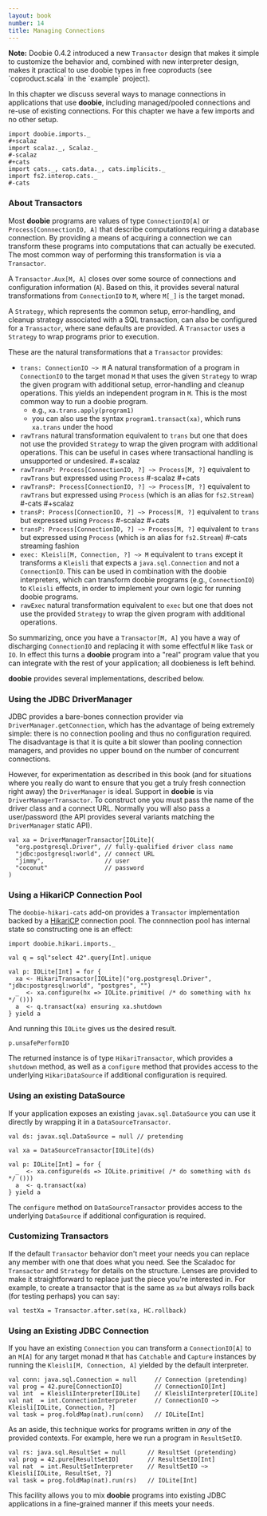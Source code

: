 ```yaml
---
layout: book
number: 14
title: Managing Connections
---
```


<div class="alert alert-warning" role="alert">
<b>Note:</b> Doobie 0.4.2 introduced a new <code>Transactor</code> design that makes it simple to customize the behavior and, combined with new interpreter design, makes it practical to use doobie types in free coproducts (see `coproduct.scala` in the `example` project).
</div>

In this chapter we discuss several ways to manage connections in applications that use **doobie**, including managed/pooled connections and re-use of existing connections. For this chapter we have a few imports and no other setup.

```tut:silent
import doobie.imports._
#+scalaz
import scalaz._, Scalaz._
#-scalaz
#+cats
import cats._, cats.data._, cats.implicits._
import fs2.interop.cats._
#-cats
```

### About Transactors

Most **doobie** programs are values of type `ConnectionIO[A]` or `Process[ConnnectionIO, A]` that describe computations requiring a database connection. By providing a means of acquiring a connection we can transform these programs into computations that can actually be executed. The most common way of performing this transformation is via a `Transactor`.

A `Transactor.Aux[M, A]` closes over some source of connections and configuration information (`A`). Based on this, it provides several natural transformations from `ConnectionIO` to `M`, where `M[_]` is the target monad.

A `Strategy`, which represents the common setup, error-handling, and cleanup strategy associated with a SQL transaction, can also be configured for a `Transactor`, where sane defaults are provided. A `Transactor` uses a `Strategy` to wrap programs prior to execution.

These are the natural transformations that a `Transactor` provides:

- `trans: ConnectionIO ~> M` A natural transformation of a program in `ConnectionIO` to the target monad `M` that uses the given `Strategy` to wrap the given program with additional setup, error-handling and cleanup operations. This yields an independent program in `M`. This is the most common way to run a doobie program.
  - e.g., `xa.trans.apply(program1)`
  - you can also use the syntax `program1.transact(xa)`, which runs `xa.trans` under the hood
- `rawTrans` natural transformation equivalent to `trans` but one that does not use the provided `Strategy` to wrap the given program with additional operations. This can be useful in cases where transactional handling is unsupported or undesired.
#+scalaz
- `rawTransP: Process[ConnectionIO, ?] ~> Process[M, ?]` equivalent to `rawTrans` but expressed using `Process`
#-scalaz
#+cats
- `rawTransP: Process[ConnectionIO, ?] ~> Process[M, ?]` equivalent to `rawTrans` but expressed using `Process` (which is an alias for `fs2.Stream`)
#-cats
#+scalaz
- `transP: Process[ConnectionIO, ?] ~> Process[M, ?]` equivalent to `trans` but expressed using `Process`
#-scalaz
#+cats
- `transP: Process[ConnectionIO, ?] ~> Process[M, ?]` equivalent to `trans` but expressed using `Process` (which is an alias for `fs2.Stream`)
#-cats
streaming fashion
- `exec: Kleisli[M, Connection, ?] ~> M` equivalent to `trans` except it transforms a `Kleisli` that expects a `java.sql.Connection` and not a `ConnectionIO`. This can be used in combination with the doobie interpreters, which can transform doobie programs (e.g., `ConnectionIO`) to `Kleisli` effects, in order to implement your own logic for running doobie programs.
- `rawExec` natural transformation equivalent to `exec` but one that does not use the provided `Strategy` to wrap the given program with additional operations.

So summarizing, once you have a `Transactor[M, A]` you have a way of discharging `ConnectionIO` and replacing it with some effectful `M` like `Task` or `IO`. In effect this turns a **doobie** program into a "real" program value that you can integrate with the rest of your application; all doobieness is left behind.

**doobie** provides several implementations, described below.

### Using the JDBC DriverManager

JDBC provides a bare-bones connection provider via `DriverManager.getConnection`, which has the advantage of being extremely simple: there is no connection pooling and thus no configuration required. The disadvantage is that it is quite a bit slower than pooling connection managers, and provides no upper bound on the number of concurrent connections.

However, for experimentation as described in this book (and for situations where you really do want to ensure that you get a truly fresh connection right away) the `DriverManager` is ideal. Support in **doobie** is via `DriverManagerTransactor`. To construct one you must pass the name of the driver
class and a connect URL. Normally you will also pass a user/password (the API provides several variants matching the `DriverManager` static API).

```tut:silent
val xa = DriverManagerTransactor[IOLite](
  "org.postgresql.Driver", // fully-qualified driver class name
  "jdbc:postgresql:world", // connect URL
  "jimmy",                 // user
  "coconut"                // password
)
```

### Using a HikariCP Connection Pool

The `doobie-hikari-cats` add-on provides a `Transactor` implementation backed by a [HikariCP](https://github.com/brettwooldridge/HikariCP) connection pool. The connnection pool has internal state so constructing one is an effect:

```tut:silent
import doobie.hikari.imports._

val q = sql"select 42".query[Int].unique

val p: IOLite[Int] = for {
  xa <- HikariTransactor[IOLite]("org.postgresql.Driver", "jdbc:postgresql:world", "postgres", "")
  _  <- xa.configure(hx => IOLite.primitive( /* do something with hx */ ()))
  a  <- q.transact(xa) ensuring xa.shutdown
} yield a
```

And running this `IOLite` gives us the desired result.

```tut
p.unsafePerformIO
```

The returned instance is of type `HikariTransactor`, which provides a `shutdown` method, as well as a `configure` method that provides access to the underlying `HikariDataSource` if additional configuration is required.

### Using an existing DataSource

If your application exposes an existing `javax.sql.DataSource` you can use it directly by wrapping it in a `DataSourceTransactor`.

```tut:silent
val ds: javax.sql.DataSource = null // pretending

val xa = DataSourceTransactor[IOLite](ds)

val p: IOLite[Int] = for {
  _  <- xa.configure(ds => IOLite.primitive( /* do something with ds */ ()))
  a  <- q.transact(xa)
} yield a
```

The `configure` method on `DataSourceTransactor` provides access to the underlying `DataSource` if additional configuration is required.

### Customizing Transactors

If the default `Transactor` behavior don't meet your needs you can replace any member with one that does what you need. See the Scaladoc for `Transactor` and `Strategy` for details on the structure. Lenses are provided to make it straightforward to replace just the piece you're interested in. For example, to create a transactor that is the same as `xa` but always rolls back (for testing perhaps) you can say:

```tut
val testXa = Transactor.after.set(xa, HC.rollback)
```

### Using an Existing JDBC Connection

If you have an existing `Connection` you can transform a `ConnectionIO[A]` to an `M[A]` for any target monad `M` that has `Catchable` and `Capture` instances by running the `Kleisli[M, Connection, A]` yielded by the default interpreter.

```tut:silent
val conn: java.sql.Connection = null     // Connection (pretending)
val prog = 42.pure[ConnectionIO]         // ConnectionIO[Int]
val int  = KleisliInterpreter[IOLite]    // KleisliInterpreter[IOLite]
val nat  = int.ConnectionInterpreter     // ConnectionIO ~> Kleisli[IOLite, Connection, ?]
val task = prog.foldMap(nat).run(conn)   // IOLite[Int]
```

As an aside, this technique works for programs written in *any* of the provided contexts. For example, here we run a program in `ResultSetIO`.

```tut:silent
val rs: java.sql.ResultSet = null      // ResultSet (pretending)
val prog = 42.pure[ResultSetIO]        // ResultSetIO[Int]
val nat  = int.ResultSetInterpreter    // ResultSetIO ~> Kleisli[IOLite, ResultSet, ?]
val task = prog.foldMap(nat).run(rs)   // IOLite[Int]
```

This facility allows you to mix **doobie** programs into existing JDBC applications in a fine-grained manner if this meets your needs.
